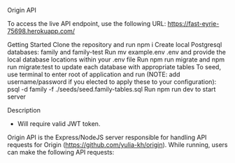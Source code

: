 Origin API

To access the live API endpoint, use the following URL: https://fast-eyrie-75698.herokuapp.com/

Getting Started
Clone the repository and run npm i
Create local Postgresql databases: family and family-test
Run mv example.env .env and provide the local database locations within your .env file
Run npm run migrate and npm run migrate:test to update each database with appropriate tables
To seed, use terminal to enter root of application and run (NOTE: add username/password if you elected to apply these to your configuration): psql -d family -f ./seeds/seed.family-tables.sql
Run npm run dev to start server 


Description
* Will require valid JWT token.

Origin API is the Express/NodeJS server responsible for handling API requests for Origin (https://github.com/yulia-kh/origin). While running, users can make the following API requests:

